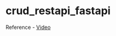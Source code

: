 # crud_restapi_fastapi

Reference - <a href ="https://youtu.be/k5abZLzsQc0?si=0c88iv34e3z4bH6d">Video</a>
